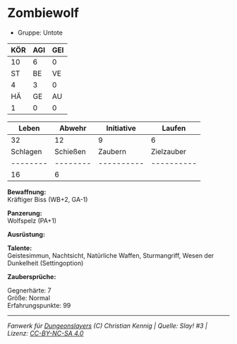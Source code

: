 # Zombiewolf  
- Gruppe: Untote  

| KÖR | AGI | GEI |  
| --- | --- | --- |  
| 10  | 6   | 0   |
| ST  | BE  | VE  |  
| 4   | 3   | 0   |
| HÄ  | GE  | AU  |  
| 1   | 0   | 0   |


| Leben    | Abwehr   | Initiative | Laufen     |
| -------- | -------- | ---------- | ---------- |
| 32       | 12       | 9          | 6          |
| Schlagen | Schießen | Zaubern    | Zielzauber |
| -------- | -------- | ---------- | ---------- |
| 16       | 6        |            |            |

**Bewaffnung:**  
Kräftiger Biss (WB+2, GA-1)

**Panzerung:**  
Wolfspelz (PA+1)

**Ausrüstung:**  


**Talente:**  
Geistesimmun, Nachtsicht, Natürliche Waffen, Sturmangriff, Wesen der Dunkelheit (Settingoption)

**Zaubersprüche:**  


Gegnerhärte: 7  
Größe: Normal  
Erfahrungspunkte: 99  



___
*Fanwerk für [Dungeonslayers](https://www.dungeonslayers.net/) (C) Christian Kennig | Quelle: Slay! #3 | Lizenz: [CC-BY-NC-SA 4.0](https://creativecommons.org/licenses/by-nc-sa/4.0/deed.de)*